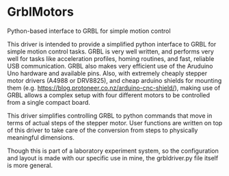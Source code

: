 # GrblMotors
Python-based interface to GRBL for simple motion control

This driver is intended to provide a simplified python interface to GRBL for simple motion control tasks.  GRBL is very well written, and performs very well for tasks like acceleration profiles, homing routines, and fast, reliable USB communication.  GRBL also makes very efficient use of the Aruduino Uno hardware and available pins.  Also, with extremely cheaply stepper motor drivers (A4988 or DRV8825), and cheap arduino shields for mounting them (e.g. https://blog.protoneer.co.nz/arduino-cnc-shield/), making use of GRBL allows a complex setup with four different motors to be controlled from a single compact board.

This driver simplifies controlling GRBL to python commands that move in terms of actual steps of the stepper motor.  User functions are written on top of this driver to take care of the conversion from steps to physically meaningful dimensions.

Though this is part of a laboratory experiment system, so the configuration and layout is made with our specific use in mine, the grbldriver.py file itself is more general.
